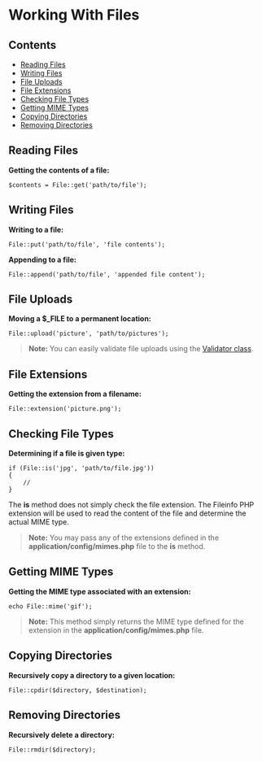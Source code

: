 # Working With Files

## Contents

- [Reading Files](#get)
- [Writing Files](#put)
- [File Uploads](#upload)
- [File Extensions](#ext)
- [Checking File Types](#is)
- [Getting MIME Types](#mime)
- [Copying Directories](#cpdir)
- [Removing Directories](#rmdir)

<a name="get"></a>
## Reading Files

**Getting the contents of a file:**

	$contents = File::get('path/to/file');

<a name="put"></a>
## Writing Files

**Writing to a file:**

	File::put('path/to/file', 'file contents');

**Appending to a file:**

	File::append('path/to/file', 'appended file content');

<a name="upload"></a>
## File Uploads

**Moving a $_FILE to a permanent location:**

	File::upload('picture', 'path/to/pictures');

> **Note:** You can easily validate file uploads using the [Validator class](/docs/validation).

<a name="ext"></a>
## File Extensions

**Getting the extension from a filename:**

	File::extension('picture.png');

<a name="is"></a>
## Checking File Types

**Determining if a file is given type:**

	if (File::is('jpg', 'path/to/file.jpg'))
	{
		//
	}

The **is** method does not simply check the file extension. The Fileinfo PHP extension will be used to read the content of the file and determine the actual MIME type.

> **Note:** You may pass any of the extensions defined in the **application/config/mimes.php** file to the **is** method.

<a name="mime"></a>
## Getting MIME Types

**Getting the MIME type associated with an extension:**

	echo File::mime('gif');

> **Note:** This method simply returns the MIME type defined for the extension in the **application/config/mimes.php** file.

<a name="cpdir"></a>
## Copying Directories

**Recursively copy a directory to a given location:**

	File::cpdir($directory, $destination);

<a name="rmdir"></a>
## Removing Directories

**Recursively delete a directory:**

	File::rmdir($directory);